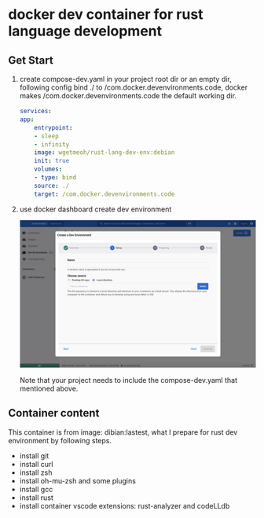 # docker dev container for rust language development

## Get Start

1. create compose-dev.yaml in your project root dir or an empty dir, following config bind ./ to /com.docker.devenvironments.code, docker  makes /com.docker.devenvironments.code the default working dir.

    ```yaml
    services:
    app:
        entrypoint:
        - sleep
        - infinity
        image: wgetmeoh/rust-lang-dev-env:debian
        init: true
        volumes:
        - type: bind
        source: ./
        target: /com.docker.devenvironments.code
    ```

2. use docker dashboard create dev environment

    ![Alt text](image.png)

    Note that your project needs to include the compose-dev.yaml that mentioned above.

## Container content

This container is from image: dibian:lastest, what I prepare for rust dev environment by following steps.

* install git
* install curl
* install zsh
* install oh-mu-zsh and some plugins
* install gcc
* install rust
* install container vscode extensions: rust-analyzer and codeLLdb
